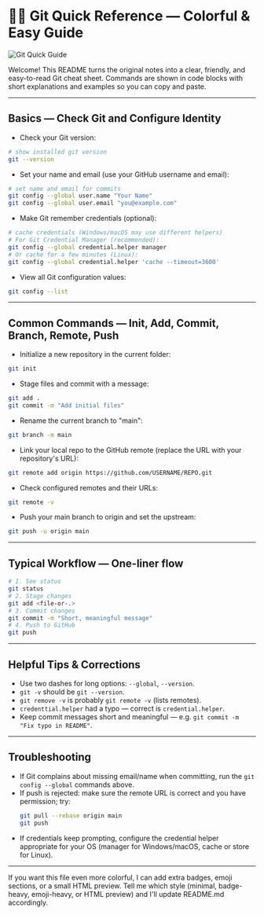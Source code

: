 # 🎨✨ Git Quick Reference — Colorful & Easy Guide

![Git Quick Guide](https://img.shields.io/badge/Git-Quick%20Guide-brightgreen)

Welcome! This README turns the original notes into a clear, friendly, and easy-to-read Git cheat sheet. Commands are shown in code blocks with short explanations and examples so you can copy and paste.

---

## Basics — Check Git and Configure Identity

- Check your Git version:

```bash
# show installed git version
git --version
```

- Set your name and email (use your GitHub username and email):

```bash
# set name and email for commits
git config --global user.name "Your Name"
git config --global user.email "you@example.com"
```

- Make Git remember credentials (optional):

```bash
# cache credentials (Windows/macOS may use different helpers)
# For Git Credential Manager (recommended):
git config --global credential.helper manager
# Or cache for a few minutes (Linux):
git config --global credential.helper 'cache --timeout=3600'
```

- View all Git configuration values:

```bash
git config --list
```

---

## Common Commands — Init, Add, Commit, Branch, Remote, Push

- Initialize a new repository in the current folder:

```bash
git init
```

- Stage files and commit with a message:

```bash
git add .
git commit -m "Add initial files"
```

- Rename the current branch to "main":

```bash
git branch -m main
```

- Link your local repo to the GitHub remote (replace the URL with your repository's URL):

```bash
git remote add origin https://github.com/USERNAME/REPO.git
```

- Check configured remotes and their URLs:

```bash
git remote -v
```

- Push your main branch to origin and set the upstream:

```bash
git push -u origin main
```

---

## Typical Workflow — One-liner flow

```bash
# 1. See status
git status
# 2. Stage changes
git add <file-or-.>
# 3. Commit changes
git commit -m "Short, meaningful message"
# 4. Push to GitHub
git push
```

---

## Helpful Tips & Corrections

- Use two dashes for long options: `--global`, `--version`.
- `git -v` should be `git --version`.
- `git remove -v` is probably `git remote -v` (lists remotes).
- `credenttial.helper` had a typo — correct is `credential.helper`.
- Keep commit messages short and meaningful — e.g. `git commit -m "Fix typo in README"`.

---

## Troubleshooting

- If Git complains about missing email/name when committing, run the `git config --global` commands above.
- If push is rejected: make sure the remote URL is correct and you have permission; try:
  ```bash
  git pull --rebase origin main
  git push
  ```
- If credentials keep prompting, configure the credential helper appropriate for your OS (manager for Windows/macOS, cache or store for Linux).

---

If you want this file even more colorful, I can add extra badges, emoji sections, or a small HTML preview. Tell me which style (minimal, badge-heavy, emoji-heavy, or HTML preview) and I'll update README.md accordingly.